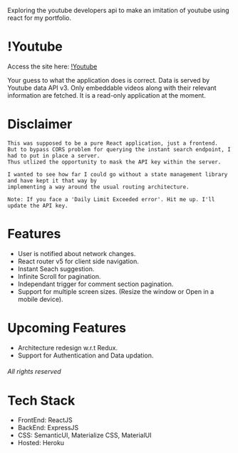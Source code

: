 Exploring the youtube developers api to make an imitation of youtube using react for my portfolio.

# !Youtube

Access the site here: [!Youtube](https://notyoutube-007.herokuapp.com//)

Your guess to what the application does is correct. Data is served by Youtube data API v3.
Only embeddable videos along with their relevant information are fetched.
It is a read-only application at the moment.

# Disclaimer

```
This was supposed to be a pure React application, just a frontend. 
But to bypass CORS problem for querying the instant search endpoint, I had to put in place a server. 
Thus utlized the opportunity to mask the API key within the server.

I wanted to see how far I could go without a state management library and have kept it that way by 
implementing a way around the usual routing architecture.
```

```
Note: If you face a 'Daily Limit Exceeded error'. Hit me up. I'll update the API key.
```

# Features

- User is notified about network changes.
- React router v5 for client side navigation.
- Instant Seach suggestion.
- Infinite Scroll for pagination.
- Independant trigger for comment section pagination.
- Support for multiple screen sizes. (Resize the window or Open in a mobile device).

# Upcoming Features

- Architecture redesign w.r.t Redux.
- Support for Authentication and Data updation.

###### All rights reserved

# Tech Stack

- FrontEnd: ReactJS
- BackEnd: ExpressJS
- CSS: SemanticUI, Materialize CSS, MaterialUI
- Hosted: Heroku
